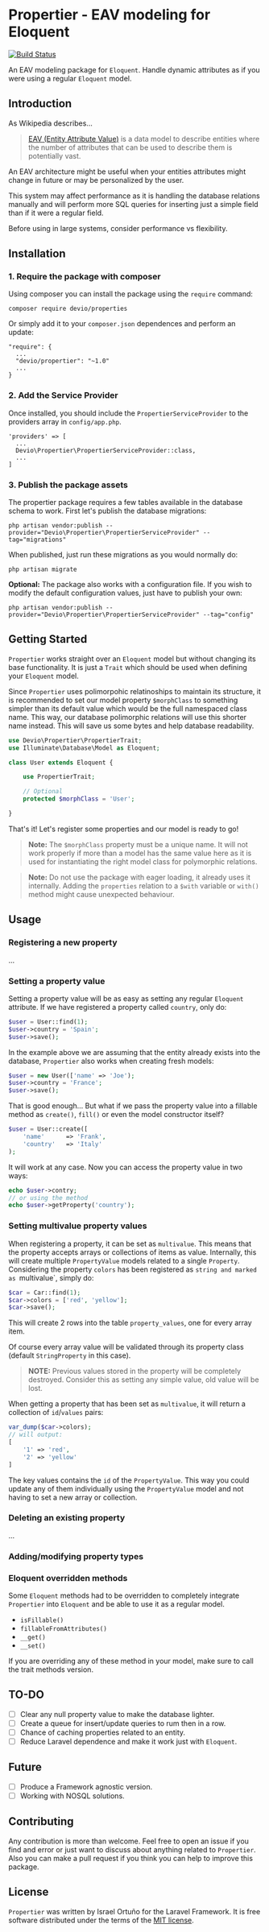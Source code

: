 Propertier - EAV modeling for Eloquent
======================================
[![Build Status](https://travis-ci.org/IsraelOrtuno/Propertier.svg?branch=master)](https://travis-ci.org/IsraelOrtuno/Propertier)

An EAV modeling package for `Eloquent`. Handle dynamic attributes as if you were using a regular `Eloquent` model.

## Introduction

As Wikipedia describes...

> [EAV (Entity Attribute Value)][1] is a data model to describe entities where the number of attributes that can be used to describe them is potentially vast.

An EAV architecture might be useful when your entities attributes might change in future or may be personalized by the user.

This system may affect performance as it is handling the database relations manually and will perform more SQL queries for inserting just a simple field than if it were a regular field.

Before using in large systems, consider performance vs flexibility.

## Installation

### 1. Require the package with composer

Using composer you can install the package using the `require` command:

```
composer require devio/properties
```

Or simply add it to your `composer.json` dependences and perform an update:

```
"require": {
  ...
  "devio/propertier": "~1.0"
  ...
}
```

### 2. Add the Service Provider

Once installed, you should include the `PropertierServiceProvider` to the providers array in `config/app.php`.

```
'providers' => [
  ...
  Devio\Propertier\PropertierServiceProvider::class,
  ...
]
```

### 3. Publish the package assets

The propertier package requires a few tables available in the database schema to work. First let's publish the database migrations:

```
php artisan vendor:publish --provider="Devio\Propertier\PropertierServiceProvider" --tag="migrations"
```

When published, just run these migrations as you would normally do:

```
php artisan migrate
```

**Optional:** The package also works with a configuration file. If you wish to modify the default configuration values, just have to publish your own:

```
php artisan vendor:publish --provider="Devio\Propertier\PropertierServiceProvider" --tag="config"
```

## Getting Started

`Propertier` works straight over an `Eloquent` model but without changing its base functionality. It is just a `Trait` which should be used when defining your `Eloquent` model.

Since `Propertier` uses polimorpohic relatinoships to maintain its structure, it is recommended to set our model property `$morphClass` to something simpler than its default value which would be the full namespaced class name. This way, our database polimorphic relations will use this shorter name instead. This will save us some bytes and help database readability.

```php
use Devio\Propertier\PropertierTrait;
use Illuminate\Database\Model as Eloquent;

class User extends Eloquent {

    use PropertierTrait;

    // Optional
    protected $morphClass = 'User';

}
```

That's it! Let's register some properties and our model is ready to go! 

> **Note:** The `$morphClass` property must be a unique name. It will not work properly if more than a model has the same value here as it is used for instantiating the right model class for polymorphic relations.

> **Note:** Do not use the package with eager loading, it already uses it internally. Adding the `properties` relation to a `$with` variable or `with()` method might cause unexpected behaviour.

## Usage

### Registering a new property

...

### Setting a property value

Setting a property value will be as easy as setting any regular `Eloquent` attribute. If we have registered a property called `country`, only do:

```php
$user = User::find(1);
$user->country = 'Spain';
$user->save();
```

In the example above we are assuming that the entity already exists into the database, `Propertier` also works when creating fresh models:

```php
$user = new User(['name' => 'Joe');
$user->country = 'France';
$user->save();
```

That is good enough... But what if we pass the property value into a fillable method as `create()`, `fill()` or even the model constructor itself?

```php
$user = User::create([
    'name'      => 'Frank',
    'country'   => 'Italy'
);
```

It will work at any case. Now you can access the property value in two ways:

```php
echo $user->contry;
// or using the method
echo $user->getProperty('country');
```

### Setting multivalue property values

When registering a property, it can be set as `multivalue`. This means that the property accepts arrays or collections of items as value. Internally, this will create multiple `PropertyValue` models related to a single `Property`. Considering the property `colors` has been registered as `string and marked as `multivalue`, simply do: 

```php
$car = Car::find(1);
$car->colors = ['red', 'yellow'];
$car->save();
```

This will create 2 rows into the table `property_values`, one for every array item. 

Of course every array value will be validated through its property class (default `StringProperty` in this case).

> **NOTE:** Previous values stored in the property will be completely destroyed. Consider this as setting any simple value, old value will be lost.

When getting a property that has been set as `multivalue`, it will return a collection of `id`/`values` pairs:

```php
var_dump($car->colors);
// will output:
[
    '1' => 'red',
    '2' => 'yellow'
]
```

The key values contains the `id` of the `PropertyValue`. This way you could update any of them individually using the `PropertyValue` model and not having to set a new array or collection.

### Deleting an existing property

...

### Adding/modifying property types

### Eloquent overridden methods

Some `Eloquent` methods had to be overridden to completely integrate `Propertier` into `Eloquent` and be able to use it as a regular model.

* `isFillable()`
* `fillableFromAttributes()`
* `__get()`
* `__set()`

If you are overriding any of these method in your model, make sure to call the trait methods version. 

## TO-DO

- [ ] Clear any null property value to make the database lighter.
- [ ] Create a queue for insert/update queries to rum then in a row.
- [ ] Chance of caching properties related to an entity.
- [ ] Reduce Laravel dependence and make it work just with `Eloquent`.

## Future

- [ ] Produce a Framework agnostic version.
- [ ] Working with NOSQL solutions.

## Contributing

Any contribution is more than welcome. Feel free to open an issue if you find and error or just want to discuss about anything related to `Propertier`. Also you can make a pull request if you think you can help to improve this package.

## License

`Propertier` was written by Israel Ortuño for the Laravel Framework. It is free software distributed under the terms of the [MIT license][2].

[1]: https://en.wikipedia.org/wiki/Entity%E2%80%93attribute%E2%80%93value_model
[2]: http://opensource.org/licenses/MIT
